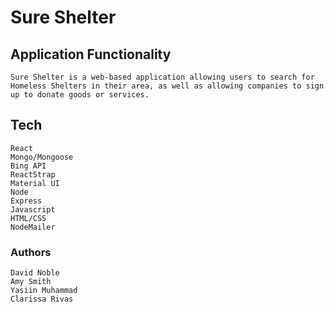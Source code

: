 # Sure Shelter

## Application Functionality
    Sure Shelter is a web-based application allowing users to search for Homeless Shelters in their area, as well as allowing companies to sign up to donate goods or services.

## Tech
    React
    Mongo/Mongoose
    Bing API
    ReactStrap
    Material UI
    Node
    Express
    Javascript
    HTML/CSS
    NodeMailer

### Authors
    David Noble
    Amy Smith
    Yasiin Muhammad
    Clarissa Rivas
